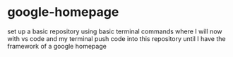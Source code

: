 # google-homepage
set up a basic repository using basic terminal commands where I will now with vs code and my terminal push code into this repository until I have the framework of a google homepage
